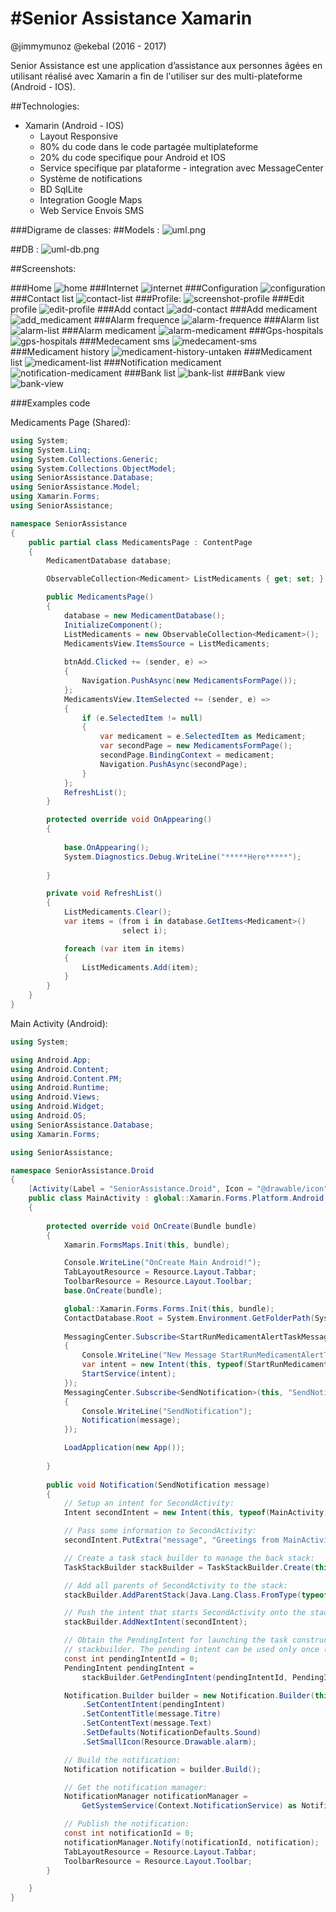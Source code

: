 #Senior Assistance Xamarin
=======
@jimmymunoz @ekebal (2016 - 2017)

Senior Assistance est une application d’assistance aux personnes âgées en utilisant réalisé avec Xamarin a fin de l'utiliser sur des multi-plateforme (Android - IOS). 

##Technologies:

* Xamarin (Android - IOS)
	- Layout Responsive
	- 80% du code dans le code partagée multiplateforme
	- 20% du code specifique pour Android et IOS
	- Service specifique par plataforme - integration avec MessageCenter
	- Système de notifications
	- BD SqlLite
	- Integration Google Maps
	- Web Service Envois SMS


###Digrame de classes:
##Models :
![uml.png](images/uml.png?raw=true "uml.png")

##DB :
![uml-db.png](images/uml-db.png?raw=true "uml-db.png")

##Screenshots:

###Home
![home](images/screenshot-home.jpg?raw=true "home")
###Internet
![internet](images/screenshot-internet.jpg?raw=true "internet")
###Configuration
![configuration](images/screenshot-configuration.jpg?raw=true "configuration")
###Contact list
![contact-list](images/screenshot-contact-list.jpg?raw=true "contact-list")
###Profile:
![screenshot-profile](images/screenshot-profile.jpg?raw=true "screenshot-profile")
###Edit profile
![edit-profile](images/screenshot-edit-profile.jpg?raw=true "edit-profile")
###Add contact
![add-contact](images/screenshot-add-contact.jpg?raw=true "add-contact")
###Add medicament
![add_medicament](images/screenshot-add_medicament.jpg?raw=true "add_medicament")
###Alarm frequence
![alarm-frequence](images/screenshot-alarm-frequence.jpg?raw=true "alarm-frequence")
###Alarm list
![alarm-list](images/screenshot-alarm-list.jpg?raw=true "alarm-list")
###Alarm medicament
![alarm-medicament](images/screenshot-alarm-medicament.jpg?raw=true "alarm-medicament")
###Gps-hospitals
![gps-hospitals](images/screenshot-gps-hospitals.jpg?raw=true "gps-hospitals")
###Medecament sms
![medecament-sms](images/screenshot-medecament-sms.jpg?raw=true "medecament-sms")
###Medicament history
![medicament-history-untaken](images/screenshot-medicament-history-untaken.jpg?raw=true "medicament-history-untaken")
###Medicament list
![medicament-list](images/screenshot-medicament-list.jpg?raw=true "medicament-list")
###Notification medicament
![notification-medicament](images/screenshot-notification-medicament.jpg?raw=true "notification-medicament")
###Bank list
![bank-list](images/screenshot-bank-list.jpg?raw=true "bank-list")
###Bank view
![bank-view](images/screenshot-bank-view.jpg?raw=true "bank-view")



###Examples code

Medicaments Page (Shared):
```c#
using System;
using System.Linq;
using System.Collections.Generic;
using System.Collections.ObjectModel;
using SeniorAssistance.Database;
using SeniorAssistance.Model;
using Xamarin.Forms;
using SeniorAssistance;

namespace SeniorAssistance
{
	public partial class MedicamentsPage : ContentPage
	{
        MedicamentDatabase database;

        ObservableCollection<Medicament> ListMedicaments { get; set; }

        public MedicamentsPage()
		{
            database = new MedicamentDatabase();
            InitializeComponent();            
            ListMedicaments = new ObservableCollection<Medicament>();
            MedicamentsView.ItemsSource = ListMedicaments;
            
			btnAdd.Clicked += (sender, e) =>
			{
				Navigation.PushAsync(new MedicamentsFormPage());
			};
            MedicamentsView.ItemSelected += (sender, e) =>
            {
                if (e.SelectedItem != null)
                {
                    var medicament = e.SelectedItem as Medicament;
                    var secondPage = new MedicamentsFormPage();
                    secondPage.BindingContext = medicament;
                    Navigation.PushAsync(secondPage);
                }
            };
            RefreshList();
        }

        protected override void OnAppearing()
        {
            
            base.OnAppearing();
            System.Diagnostics.Debug.WriteLine("*****Here*****");
            
        }

        private void RefreshList()
        {
            ListMedicaments.Clear();
            var items = (from i in database.GetItems<Medicament>()
                         select i);

            foreach (var item in items)
            {
                ListMedicaments.Add(item);
            }
        }
    }
}
```

Main Activity (Android):
```c#
using System;

using Android.App;
using Android.Content;
using Android.Content.PM;
using Android.Runtime;
using Android.Views;
using Android.Widget;
using Android.OS;
using SeniorAssistance.Database;
using Xamarin.Forms;

using SeniorAssistance;

namespace SeniorAssistance.Droid
{
    [Activity(Label = "SeniorAssistance.Droid", Icon = "@drawable/icon", Theme = "@style/MyTheme", MainLauncher = true, ConfigurationChanges = ConfigChanges.ScreenSize | ConfigChanges.Orientation)]
    public class MainActivity : global::Xamarin.Forms.Platform.Android.FormsAppCompatActivity
    {
       
        protected override void OnCreate(Bundle bundle)
        {
            Xamarin.FormsMaps.Init(this, bundle);

			Console.WriteLine("OnCreate Main Android!");
            TabLayoutResource = Resource.Layout.Tabbar;
            ToolbarResource = Resource.Layout.Toolbar;
			base.OnCreate(bundle);

            global::Xamarin.Forms.Forms.Init(this, bundle);
            ContactDatabase.Root = System.Environment.GetFolderPath(System.Environment.SpecialFolder.Personal);
          	
			MessagingCenter.Subscribe<StartRunMedicamentAlertTaskMessage>(this, "StartRunMedicamentAlert", message =>
			{
				Console.WriteLine("New Message StartRunMedicamentAlertTaskService Android!");
				var intent = new Intent(this, typeof(StartRunMedicamentAlertTaskService));
				StartService(intent);
			});
			MessagingCenter.Subscribe<SendNotification>(this, "SendNotification", message =>
			{
				Console.WriteLine("SendNotification");
				Notification(message);
			});

            LoadApplication(new App());
			
        }
        
		public void Notification(SendNotification message)
		{
            // Setup an intent for SecondActivity:
            Intent secondIntent = new Intent(this, typeof(MainActivity));

            // Pass some information to SecondActivity:
            secondIntent.PutExtra("message", "Greetings from MainActivity!");

            // Create a task stack builder to manage the back stack:
            TaskStackBuilder stackBuilder = TaskStackBuilder.Create(this);

            // Add all parents of SecondActivity to the stack: 
            stackBuilder.AddParentStack(Java.Lang.Class.FromType(typeof(MainActivity)));

            // Push the intent that starts SecondActivity onto the stack:
            stackBuilder.AddNextIntent(secondIntent);

            // Obtain the PendingIntent for launching the task constructed by
            // stackbuilder. The pending intent can be used only once (one shot):
            const int pendingIntentId = 0;
            PendingIntent pendingIntent =
                stackBuilder.GetPendingIntent(pendingIntentId, PendingIntentFlags.OneShot);

            Notification.Builder builder = new Notification.Builder(this)
                .SetContentIntent(pendingIntent)
                .SetContentTitle(message.Titre)
			    .SetContentText(message.Text)
			    .SetDefaults(NotificationDefaults.Sound)
			    .SetSmallIcon(Resource.Drawable.alarm);

			// Build the notification:
			Notification notification = builder.Build();

			// Get the notification manager:
			NotificationManager notificationManager =
				GetSystemService(Context.NotificationService) as NotificationManager;

			// Publish the notification:
			const int notificationId = 0;
			notificationManager.Notify(notificationId, notification);
			TabLayoutResource = Resource.Layout.Tabbar;
			ToolbarResource = Resource.Layout.Toolbar;
		}

    }
}
```